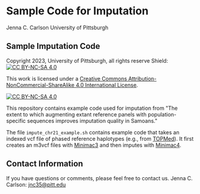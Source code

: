 # Sample Code for Imputation

Jenna C. Carlson
University of Pittsburgh

## Sample Imputation Code
Copyright 2023, University of Pittsburgh, all rights reserve
Shield: [![CC BY-NC-SA 4.0][cc-by-nc-sa-shield]][cc-by-nc-sa]

This work is licensed under a
[Creative Commons Attribution-NonCommercial-ShareAlike 4.0 International License][cc-by-nc-sa].

[![CC BY-NC-SA 4.0][cc-by-nc-sa-image]][cc-by-nc-sa]

[cc-by-nc-sa]: http://creativecommons.org/licenses/by-nc-sa/4.0/
[cc-by-nc-sa-image]: https://licensebuttons.net/l/by-nc-sa/4.0/88x31.png
[cc-by-nc-sa-shield]: https://img.shields.io/badge/License-CC%20BY--NC--SA%204.0-lightgrey.svg

This repository contains example code used for imputation from "The extent to which augmenting extant reference panels with population-specific sequences improves imputation quality in Samoans." 

The file `impute_chr21_example.sh` contains example code that takes an indexed vcf file of phased reference haplotypes (e.g., from [TOPMed](https://topmed.nhlbi.nih.gov/)). It first creates an m3vcf files with  [Minimac3](https://genome.sph.umich.edu/wiki/Minimac3) and then imputes with [Minimac4](https://genome.sph.umich.edu/wiki/Minimac4).

## Contact Information
If you have questions or comments, please feel free to contact us.
Jenna C. Carlson: jnc35@pitt.edu
